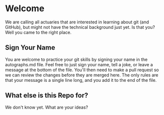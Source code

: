 # Welcome

We are calling all actuaries that are interested in learning about git (and GitHub), but might not have the technical background just yet. Is that you? Well you came to the right place.

## Sign Your Name

You are welcome to practice your git skills by signing your name in the autographs.md file. Feel free to just sign your name, tell a joke, or leave a message at the bottom of the file. You'll then need to make a pull request so we can review the changes before they are merged here. The only rules are that your message is a single line long, and you add it to the end of the file. 

## What else is this Repo for?

We don't know yet. What are your ideas? 
